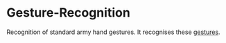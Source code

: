 # Gesture-Recognition
Recognition of standard army hand gestures.
It recognises these [gestures](https://www.zombiehunters.org/wiki/index.php/Military_Hand_Signals).
